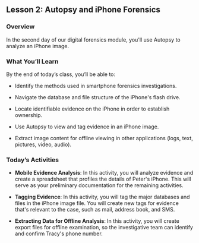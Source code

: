 ## Lesson 2: Autopsy and iPhone Forensics 
 
### Overview

In the second day of our digital forensics module, you'll use Autopsy to analyze an iPhone image.
 
### What You’ll Learn
 
By the end of today’s class, you’ll be able to:
 
- Identify the methods used in smartphone forensics investigations.

- Navigate the database and file structure of the iPhone's flash drive.

- Locate identifiable evidence on the iPhone in order to establish ownership.

- Use Autopsy to view and tag evidence in an iPhone image.

- Extract image content for offline viewing in other applications (logs, text, pictures, video, audio).

### Today’s Activities

* **Mobile Evidence Analysis**: In this activity, you will analyze evidence and create a spreadsheet that profiles the details of Peter's iPhone. This will serve as your preliminary documentation for the remaining activities.

* **Tagging Evidence**: In this activity, you will tag the major databases and files in the iPhone image file. You will create new tags for evidence that's relevant to the case, such as mail, address book, and SMS.

* **Extracting Data for Offline Analysis**: In this activity, you will create export files for offline examination, so the investigative team can identify and confirm Tracy's phone number.

